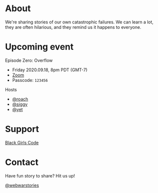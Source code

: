 # About

We're sharing stories of our own catastrophic failures. We can learn a lot, they are often hilarious, and they remind us it happens to everyone.

# Upcoming event

Episode Zero: Overflow
- Friday 2020.09.18, 8pm PDT (GMT-7)
- [Zoom](https://us02web.zoom.us/j/83710746791?pwd=YXZROVR5RkRsS0pMcU5RMEdsZ0ludz09)
- Passcode: `123456`

Hosts
- [@roach](https://twitter.com/roach)
- [@siggy](https://twitter.com/siggy)
- [@yet](https://twitter.com/yet)

# Support

[Black Girls Code](https://www.blackgirlscode.com/)

# Contact

Have fun story to share? Hit us up!

[@webwarstories](https://twitter.com/webwarstories)
